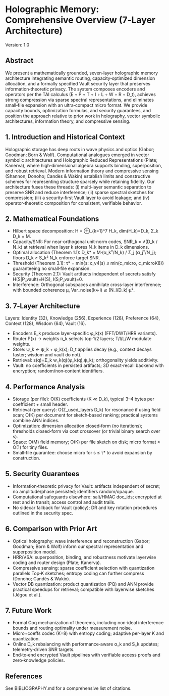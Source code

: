 # Holographic Memory: Comprehensive Overview (7‑Layer Architecture)

Version: 1.0

## Abstract

We present a mathematically grounded, seven‑layer holographic memory architecture integrating semantic routing, capacity‑optimized dimension allocation, and a formally specified Vault security layer that preserves information‑theoretic privacy. The system composes encoders and operators per the TAI calculus (E ∘ P ∘ T ∘ I ∘ L ∘ W ∘ R ∘ D_t), achieves strong compression via sparse spectral representations, and eliminates small‑file expansion with an ultra‑compact micro format. We provide capacity bounds, optimization formulas, and security guarantees, and position the approach relative to prior work in holography, vector symbolic architectures, information theory, and compressive sensing.

## 1. Introduction and Historical Context

Holographic storage has deep roots in wave physics and optics (Gabor; Goodman; Born & Wolf). Computational analogues emerged in vector symbolic architectures and Holographic Reduced Representations (Plate; Kanerva), where high‑dimensional algebra supports binding, superposition, and robust retrieval. Modern information theory and compressive sensing (Shannon; Donoho; Candès & Wakin) establish limits and constructive schemes for representing structure sparsely while retaining fidelity. Our architecture fuses these threads: (i) multi‑layer semantic separation to preserve SNR and reduce interference; (ii) sparse spectral sketches for compression; (iii) a security‑first Vault layer to avoid leakage; and (iv) operator‑theoretic composition for consistent, verifiable behavior.

## 2. Mathematical Foundations

- Hilbert space decomposition: H = ⊕_{k=1}^7 H_k, dim(H_k)=D_k, Σ_k D_k = M.
- Capacity/SNR: For near‑orthogonal unit‑norm codes, SNR_k ≈ √(D_k / N_k) at retrieval when layer k stores N_k items in D_k dimensions.
- Optimal allocation (Theorem 1.1): D_k* = M·(α_k²/N_k) / Σ_j (α_j²/N_j); floors D_k ≥ S_k² N_k enforce target SNR.
- Threshold (Theorem 3.1): τ* = min{s: c_v4(s) ≤ min(c_micro, c_microK8)} guaranteeing no small‑file expansion.
- Security (Theorem 2.1): Vault artifacts independent of secrets satisfy H(S|P_vault)=H(S), I(S;P_vault)=0.
- Interference: Orthogonal subspaces annihilate cross‑layer interference; with bounded coherence μ, Var_noise(k←l) ≲ (N_l/D_k)·μ².

## 3. 7‑Layer Architecture

Layers: Identity (32), Knowledge (256), Experience (128), Preference (64), Context (128), Wisdom (64), Vault (16).

- Encoders E_k produce layer‑specific φ_k(x) (FFT/DWT/HRR variants).
- Router P(x) → weights π_k selects top‑1/2 layers; T/I/L/W modulate weights.
- Store: ψ_k ← ψ_k + φ_k(x); D_t applies decay (e.g., context decays faster; wisdom and vault do not).
- Retrieval: s(q)=Σ_k w_k(q)⟨φ_k(q),ψ_k⟩; orthogonality yields additivity.
- Vault: no coefficients in persisted artifacts; 3D exact‑recall backend with encryption; random/non‑content identifiers.

## 4. Performance Analysis

- Storage (per file): O(K) coefficients (K ≪ D_k), typical 3–4 bytes per coefficient + small header.
- Retrieval (per query): O(Σ_used_layers D_k) for resonance if using field scan; O(K) per document for sketch‑based ranking; practical systems combine ANN indices.
- Optimization: dimension allocation closed‑form (no iterations); thresholds closed‑form via cost crossover (or trivial binary search over s).
- Space: O(M) field memory; O(K) per file sketch on disk; micro format ≈ O(1) for tiny files.
- Small‑file guarantee: choose micro for s ≤ τ* to avoid expansion by construction.

## 5. Security Guarantees

- Information‑theoretic privacy for Vault: artifacts independent of secret; no amplitude/phase persisted; identifiers random/opaque.
- Computational safeguards elsewhere: salt/HMAC doc_ids; encrypted at rest and in transit; access control and audit trails.
- No sidecar fallback for Vault (policy); DR and key rotation procedures outlined in the security spec.

## 6. Comparison with Prior Art

- Optical holography: wave interference and reconstruction (Gabor; Goodman; Born & Wolf) inform our spectral representation and superposition model.
- HRR/VSA: superposition, binding, and robustness motivate layerwise coding and router design (Plate; Kanerva).
- Compressive sensing: sparse coefficient selection with quantization parallels Top‑K sketches; entropy coding can further compress (Donoho; Candès & Wakin).
- Vector DB quantization: product quantization (PQ) and ANN provide practical speedups for retrieval; compatible with layerwise sketches (Jégou et al.).

## 7. Future Work

- Formal Coq mechanization of theorems, including non‑ideal interference bounds and routing optimality under measurement noise.
- Micro+coeffs codec (K=8) with entropy coding; adaptive per‑layer K and quantization.
- Online D_k rebalancing with performance‑aware α_k and S_k updates; telemetry‑driven SNR targets.
- End‑to‑end encrypted Vault pipelines with verifiable access proofs and zero‑knowledge policies.

## References

See BIBLIOGRAPHY.md for a comprehensive list of citations.

